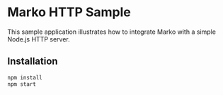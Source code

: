# Marko HTTP Sample

This sample application illustrates how to integrate Marko with a simple
Node.js HTTP server.

## Installation

```bash
npm install
npm start
```
